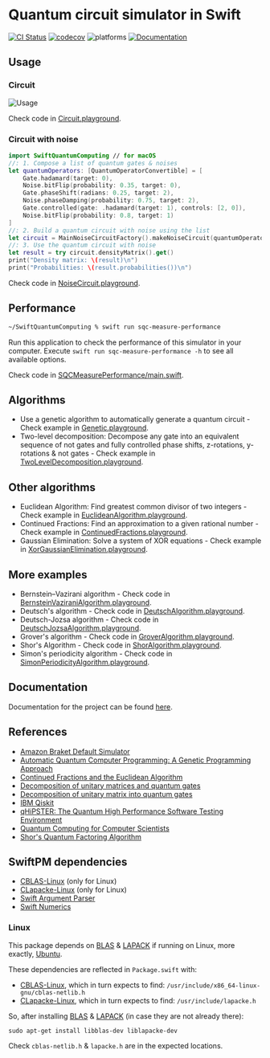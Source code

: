 # Quantum circuit simulator in Swift

[![CI Status](https://github.com/indisoluble/SwiftQuantumComputing/workflows/build/badge.svg?branch=master)](https://github.com/indisoluble/SwiftQuantumComputing/actions?query=branch%3Amaster)
[![codecov](https://codecov.io/gh/indisoluble/SwiftQuantumComputing/branch/master/graph/badge.svg)](https://codecov.io/gh/indisoluble/SwiftQuantumComputing)
![platforms](https://img.shields.io/badge/platform-iOS%20%7C%20macOS%20%7C%20Linux-lightgrey.svg)
[![Documentation](https://indisoluble.github.io/SwiftQuantumComputing/badge.svg)](https://indisoluble.github.io/SwiftQuantumComputing)

## Usage

### Circuit

![Usage](https://raw.githubusercontent.com/indisoluble/SwiftQuantumComputing/master/Images/Usage.jpg)

Check code in [Circuit.playground](https://github.com/indisoluble/SwiftQuantumComputing/tree/master/Playground/Usage/Circuit.playground/Contents.swift).

### Circuit with noise

```swift
import SwiftQuantumComputing // for macOS
//: 1. Compose a list of quantum gates & noises
let quantumOperators: [QuantumOperatorConvertible] = [
    Gate.hadamard(target: 0),
    Noise.bitFlip(probability: 0.35, target: 0),
    Gate.phaseShift(radians: 0.25, target: 2),
    Noise.phaseDamping(probability: 0.75, target: 2),
    Gate.controlled(gate: .hadamard(target: 1), controls: [2, 0]),
    Noise.bitFlip(probability: 0.8, target: 1)
]
//: 2. Build a quantum circuit with noise using the list
let circuit = MainNoiseCircuitFactory().makeNoiseCircuit(quantumOperators: quantumOperators)
//: 3. Use the quantum circuit with noise
let result = try circuit.densityMatrix().get()
print("Density matrix: \(result)\n")
print("Probabilities: \(result.probabilities())\n")
```

Check code in [NoiseCircuit.playground](https://github.com/indisoluble/SwiftQuantumComputing/tree/master/Playground/Usage/NoiseCircuit.playground/Contents.swift).

## Performance

```zsh
~/SwiftQuantumComputing % swift run sqc-measure-performance
```

Run this application to check the performance of this simulator in your computer. Execute `swift run sqc-measure-performance -h` to see all available options.

Check code in [SQCMeasurePerformance/main.swift](https://github.com/indisoluble/SwiftQuantumComputing/tree/master/Sources/SQCMeasurePerformance/main.swift).

## Algorithms

* Use a genetic algorithm to automatically generate a quantum circuit - Check example in [Genetic.playground](https://github.com/indisoluble/SwiftQuantumComputing/tree/master/Playground/Usage/Genetic.playground/Contents.swift).
* Two-level decomposition: Decompose any gate into an equivalent sequence of not gates and fully controlled phase shifts, z-rotations, y-rotations & not gates - Check example in [TwoLevelDecomposition.playground](https://github.com/indisoluble/SwiftQuantumComputing/tree/master/Playground/Usage/TwoLevelDecomposition.playground/Contents.swift).

## Other algorithms

* Euclidean Algorithm: Find greatest common divisor of two integers - Check example in [EuclideanAlgorithm.playground](https://github.com/indisoluble/SwiftQuantumComputing/tree/master/Playground/Usage/EuclideanAlgorithm.playground/Contents.swift).
* Continued Fractions: Find an approximation to a given rational number - Check example in [ContinuedFractions.playground](https://github.com/indisoluble/SwiftQuantumComputing/tree/master/Playground/Usage/ContinuedFractions.playground/Contents.swift).
* Gaussian Elimination: Solve a system of XOR equations - Check example in [XorGaussianElimination.playground](https://github.com/indisoluble/SwiftQuantumComputing/tree/master/Playground/Usage/XorGaussianElimination.playground/Contents.swift).

## More examples

* Bernstein–Vazirani algorithm - Check code in [BernsteinVaziraniAlgorithm.playground](https://github.com/indisoluble/SwiftQuantumComputing/tree/master/Playground/Example/BernsteinVaziraniAlgorithm.playground/Contents.swift).
* Deutsch's algorithm - Check code in [DeutschAlgorithm.playground](https://github.com/indisoluble/SwiftQuantumComputing/tree/master/Playground/Example/DeutschAlgorithm.playground/Contents.swift).
* Deutsch-Jozsa algorithm - Check code in [DeutschJozsaAlgorithm.playground](https://github.com/indisoluble/SwiftQuantumComputing/tree/master/Playground/Example/DeutschJozsaAlgorithm.playground/Contents.swift).
* Grover's algorithm - Check code in [GroverAlgorithm.playground](https://github.com/indisoluble/SwiftQuantumComputing/tree/master/Playground/Example/GroverAlgorithm.playground/Contents.swift).
* Shor's Algorithm - Check code in [ShorAlgorithm.playground](https://github.com/indisoluble/SwiftQuantumComputing/tree/master/Playground/Example/ShorAlgorithm.playground/Contents.swift).
* Simon's periodicity algorithm - Check code in [SimonPeriodicityAlgorithm.playground](https://github.com/indisoluble/SwiftQuantumComputing/tree/master/Playground/Example/SimonPeriodicityAlgorithm.playground/Contents.swift).

## Documentation

Documentation for the project can be found [here](https://indisoluble.github.io/SwiftQuantumComputing).

## References

* [Amazon Braket Default Simulator](https://github.com/aws/amazon-braket-default-simulator-python)
* [Automatic Quantum Computer Programming: A Genetic Programming Approach](https://www.amazon.com/Automatic-Quantum-Computer-Programming-Approach/dp/038736496X)
* [Continued Fractions and the Euclidean Algorithm](https://www.math.u-bordeaux.fr/~pjaming/M1/exposes/MA2.pdf)
* [Decomposition of unitary matrices and quantum gates](https://arxiv.org/abs/1210.7366)
* [Decomposition of unitary matrix into quantum gates](https://github.com/fedimser/quantum_decomp/blob/master/res/Fedoriaka2019Decomposition.pdf)
* [IBM Qiskit](https://github.com/Qiskit/qiskit-terra)
* [qHiPSTER: The Quantum High Performance Software Testing Environment](https://arxiv.org/abs/1601.07195)
* [Quantum Computing for Computer Scientists](https://www.amazon.com/Quantum-Computing-Computer-Scientists-Yanofsky/dp/0521879965)
* [Shor's Quantum Factoring Algorithm](https://arxiv.org/abs/quant-ph/0010034)

## SwiftPM dependencies

* [CBLAS-Linux](https://github.com/indisoluble/CBLAS-Linux) (only for Linux)
* [CLapacke-Linux](https://github.com/indisoluble/CLapacke-Linux) (only for Linux)
* [Swift Argument Parser](https://github.com/apple/swift-argument-parser)
* [Swift Numerics](https://github.com/apple/swift-numerics)

### Linux

This package depends on [BLAS](http://www.netlib.org/blas/) & [LAPACK](http://www.netlib.org/lapack/) if running on Linux, more exactly, [Ubuntu](https://www.ubuntu.com).

These dependencies are reflected in `Package.swift` with:
* [CBLAS-Linux](https://github.com/indisoluble/CBLAS-Linux), which in turn expects to find: `/usr/include/x86_64-linux-gnu/cblas-netlib.h`
* [CLapacke-Linux](https://github.com/indisoluble/CLapacke-Linux), which in turn expects to find: `/usr/include/lapacke.h`

So, after installing [BLAS](http://www.netlib.org/blas/) & [LAPACK](http://www.netlib.org/lapack/) (in case they are not already there):

```
sudo apt-get install libblas-dev liblapacke-dev
```

Check `cblas-netlib.h` & `lapacke.h` are in the expected locations.

